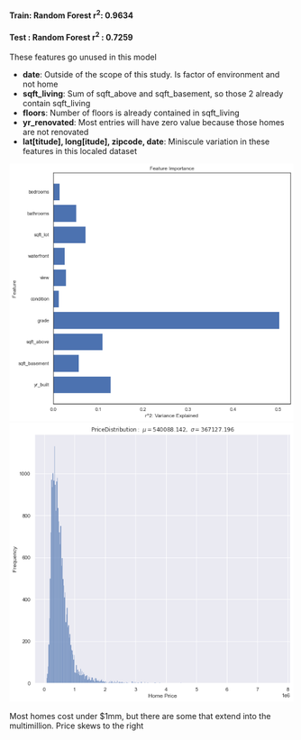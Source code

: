 

#### Train: Random Forest r<sup>2</sup>:  0.9634

#### Test : Random Forest r<sup>2</sup> :  0.7259

These features go unused in this model

-   **date**: Outside of the scope of this study. Is factor of environment and not home
-   **sqft_living**: Sum of sqft_above and sqft_basement, so those 2 already contain sqft_living
-   **floors**: Number of floors is already contained in sqft_living
-   **yr_renovated**: Most entries will have zero value because those homes are not renovated
-   **lat[titude], long[itude], zipcode, date**: Miniscule variation in these features in this localed dataset


![Grade is the most significant feature](./random_forest_r_squared.png "Random Forest r^2")
![Grade is the most significant feature](./price_distribution.png "Price Distribution")

Most homes cost under $1mm, but there are some that extend into the multimillion.
Price skews to the right
